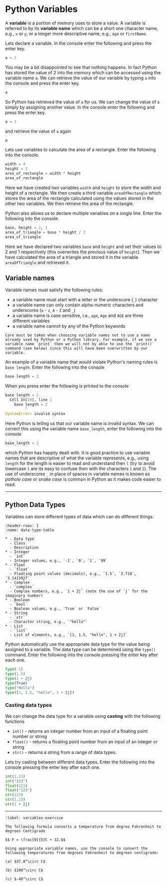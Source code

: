 # Python Variables

A **variable** is a portion of memory uses to store a value. A variable is referred to by its **variable name** which can be a short one character name, e.g., `x` or `y`, or a longer more descriptive name, e.g., `age` or `firstName`. 

Lets declare a variable. In the console enter the following and press the enter key.

```python
a = 2
```

You may be a bit disappointed to see that nothing happens. In fact Python has stored the value of 2 into the memory which can be accessed using the variable name `a`. We can retrieve the value of our variable by typing `a` into the console and press the enter key.

```python
a
```

So Python has retrieved the value of `a` for us. We can change the value of `a` simply by assigning another value. In the console enter the following and press the enter key.

```python
a = 3
```

and retrieve the value of `a` again

```python
a
```

Lets use variables to calculate the area of a rectangle. Enter the following into the console.

```python
width = 4
height = 3
area_of_rectangle = width * height
area_of_rectangle
```

Here we have created two variables `width` and `height` to store the width and height of a rectangle. We then create a third variable `areaOfRectangle` which stores the area of the rectangle calculated using the values stored in the other two variables. We then retrieve the area of the rectangle.

Python also allows us to declare multiple variables on a single line. Enter the following into the console.

```python
base, height = 2, 1
area_of_triangle = base * height / 2
area_of_triangle
```

Here we have declared two variables `base` and `height` and set their values to 2 and 1 respectively (this overwrites the previous value of `height`). Then we have calculated the area of a triangle and stored it in the variable `areaOfTriangle` and retrieved it.

## Variable names

Variable names must satisfy the following rules:

- a variable name must start with a letter or the underscore (`_`) character
- a variable name can only contain alpha-numeric characters and underscores (`a` - `z`, `A` - `Z` and `_`)
- a variable name is case sensitive, i.e., `age`, `Age` and `AGE` are three different variables
- a variable name cannot by any of the Python keywords

```{important}
Care must be taken when choosing variable names not to use a name already used by Python or a Python library. For example, if we use a variable name `print` then we will not by able to use the `print()` command (see below) since this will have been overwritten by our variable. 
```

An example of a variable name that would violate Python's naming rules is `base length`. Enter the following into the console

```python
base length = 2
```

When you press enter the following is printed to the console

```python
base length = 2
  Cell In[29], line 1
    base length = 2
         ^
SyntaxError: invalid syntax
```

Here Python is telling us that our variable name is invalid syntax. We can correct this using the variable name `base_length`, enter the following into the console

```python
base_length = 2
```

which Python has happily dealt with. It is good practice to use variable names that are descriptive of what the variable represents, e.g., using `length` for the length is easier to read and understand then `l` (try to avoid lowercase `l` are its easy to confuse then with the characters `1` and `I`). The use of underscores `_` in place of spaces in variable names is known as *pothole case* or *snake case* is common in Python as it makes code easier to read.

---

## Python Data Types

Variables can store different types of data which can do different things. 

```{list-table} Python Data Types
:header-rows: 1
:name: data-type-table

* - Data type 
  - Class
  - Description
* - Integer
  - `int`
  - Integer values, e.g., `-1`, `0`, `1`, `99`
* - Float
  - `float`
  - Floating point values (decimals), e.g., `1.5`, `2.718`, `3.1415927`
* - Complex
  - `complex`
  - Complex numbers, e.g., `1 + 2j` (note the use of `j` for the imaginary number)
* - Boolean
  - `bool`
  - Boolean values, e.g., `True` or `False`
* - String
  - `str`
  - Character string, e.g., `"hello"`
* - List
  - `list`
  - List of elements, e.g., `[1, 1.5, "hello", 1 + 2j]`
```

Python automatically use the appropriate data type for the value being assigned to a variable. The data type can be determined using the `type()` command. Enter the following into the console pressing the enter key after each one. 

```python
type(-1)
type(1.5)
type(1 + 2j)
type(True)
type("Hello")
type([1, 1.5, "hello", 1 + 2j])
```

### Casting data types

We can change the data type for a variable using **casting** with the following functions

- `int()` - returns an integer number from an input of a floating point number or string
- `float()` - returns a floating point number from an input of an integer or string
- `str()` - returns a string from a range of data types.

Lets try casting between different data types. Enter the following into the console pressing the enter key after each one.

```python
int(1.23)
int("123")
float(123)
float("123")
str(123)
str(1.23)
str(1 + 2j)
```

---

```{exercise}
:label: variables-exercise

The following formula converts a temperature from degree Fahrenheit to degrees Centigrade

$$ F = \frac{9}{5}C + 32.$$

Using appropriate variable names, use the console to convert the following temperatures from degrees Fahrenheit to degrees centigrade:

(a) $37.8^\circ C$

(b) $100^\circ C$

(c) $-40^\circ C$
```